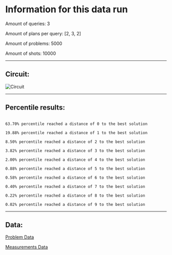 # Information for this data runAmount of queries: 3Amount of plans per query: [2, 3, 2]Amount of problems: 5000Amount of shots: 10000<hr>## Circuit:![Circuit](circuit.png)<hr>## Percentile results:```63.70% percentile reached a distance of 0 to the best solution19.88% percentile reached a distance of 1 to the best solution8.50% percentile reached a distance of 2 to the best solution3.82% percentile reached a distance of 3 to the best solution2.00% percentile reached a distance of 4 to the best solution0.88% percentile reached a distance of 5 to the best solution0.58% percentile reached a distance of 6 to the best solution0.40% percentile reached a distance of 7 to the best solution0.22% percentile reached a distance of 8 to the best solution0.02% percentile reached a distance of 9 to the best solution```<hr>## Data:[Problem Data](problems.csv)[Measurements Data](measurements.csv)